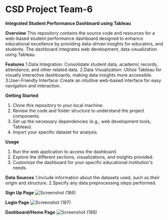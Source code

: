 # CSD Project Team-6
**Integrated Student Performance Dashboard using Tableau**

**Overview**
This repository contains the source code and resources for a web-based student performance dashboard designed to enhance educational excellence by providing data-driven insights for educators, and students. The dashboard integrates web development, data visualization using Tableau.

**Features**
1.Data Integration: Consolidate student data, academic records, attendance, and other related data.
2.Data Visualization: Utilize Tableau for visually interactive dashboards, making data insights more accessible.
3.User-Friendly Interface: Create an intuitive web-based interface for easy navigation and interaction.

**Getting Started**
1. Clone this repository to your local machine.
2. Review the code and folder structure to understand the project components.
3. Set up the necessary dependencies (e.g., web development tools, Tableau).
4. Import your specific dataset for analysis.
   
**Usage**
1. Run the web application to access the dashboard.
2. Explore the different sections, visualizations, and insights provided.
3. Customize the dashboard for your specific educational institution's needs.

**Data Sources**
1.Include information about the datasets used, such as their origin and structure.
2.Specify any data preprocessing steps performed.

**Sign Up Page**
![Screenshot (186)](https://github.com/ssp-271/CSDProject-Team6/assets/91901616/ed2d9778-ab20-45af-856e-1a0ae8b78630)

**Login Page**
![Screenshot (187)](https://github.com/ssp-271/CSDProject-Team6/assets/91901616/b7dcda58-e7af-4222-8d1c-a8790b704e86)

**Dashboard/Home Page**
![Screenshot (188)](https://github.com/ssp-271/CSDProject-Team6/assets/91901616/c794555b-b059-45d5-9a49-2643062ab8bb)

